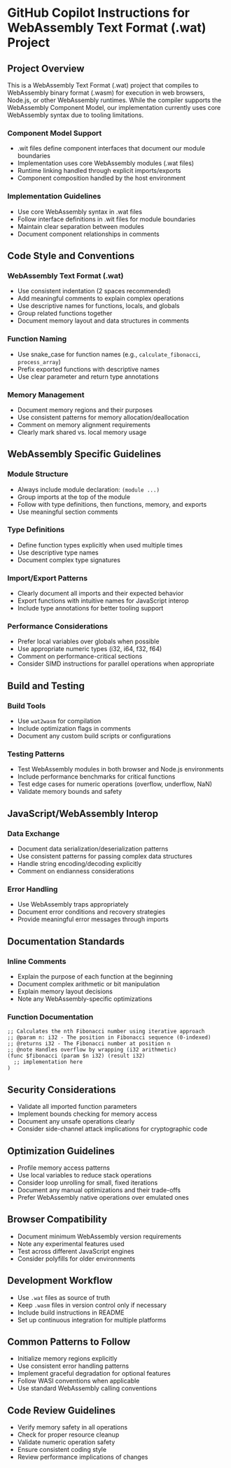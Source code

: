 # GitHub Copilot Instructions for WebAssembly Text Format (.wat) Project

## Project Overview
This is a WebAssembly Text Format (.wat) project that compiles to WebAssembly binary format (.wasm) for execution in web browsers, Node.js, or other WebAssembly runtimes. While the compiler supports the WebAssembly Component Model, our implementation currently uses core WebAssembly syntax due to tooling limitations.

### Component Model Support
- .wit files define component interfaces that document our module boundaries
- Implementation uses core WebAssembly modules (.wat files)
- Runtime linking handled through explicit imports/exports
- Component composition handled by the host environment

### Implementation Guidelines
- Use core WebAssembly syntax in .wat files
- Follow interface definitions in .wit files for module boundaries
- Maintain clear separation between modules
- Document component relationships in comments

## Code Style and Conventions

### WebAssembly Text Format (.wat)
- Use consistent indentation (2 spaces recommended)
- Add meaningful comments to explain complex operations
- Use descriptive names for functions, locals, and globals
- Group related functions together
- Document memory layout and data structures in comments

### Function Naming
- Use snake_case for function names (e.g., `calculate_fibonacci`, `process_array`)
- Prefix exported functions with descriptive names
- Use clear parameter and return type annotations

### Memory Management
- Document memory regions and their purposes
- Use consistent patterns for memory allocation/deallocation
- Comment on memory alignment requirements
- Clearly mark shared vs. local memory usage

## WebAssembly Specific Guidelines

### Module Structure
- Always include module declaration: `(module ...)`
- Group imports at the top of the module
- Follow with type definitions, then functions, memory, and exports
- Use meaningful section comments

### Type Definitions
- Define function types explicitly when used multiple times
- Use descriptive type names
- Document complex type signatures

### Import/Export Patterns
- Clearly document all imports and their expected behavior
- Export functions with intuitive names for JavaScript interop
- Include type annotations for better tooling support

### Performance Considerations
- Prefer local variables over globals when possible
- Use appropriate numeric types (i32, i64, f32, f64)
- Comment on performance-critical sections
- Consider SIMD instructions for parallel operations when appropriate

## Build and Testing

### Build Tools
- Use `wat2wasm` for compilation
- Include optimization flags in comments
- Document any custom build scripts or configurations

### Testing Patterns
- Test WebAssembly modules in both browser and Node.js environments
- Include performance benchmarks for critical functions
- Test edge cases for numeric operations (overflow, underflow, NaN)
- Validate memory bounds and safety

## JavaScript/WebAssembly Interop

### Data Exchange
- Document data serialization/deserialization patterns
- Use consistent patterns for passing complex data structures
- Handle string encoding/decoding explicitly
- Comment on endianness considerations

### Error Handling
- Use WebAssembly traps appropriately
- Document error conditions and recovery strategies
- Provide meaningful error messages through imports

## Documentation Standards

### Inline Comments
- Explain the purpose of each function at the beginning
- Document complex arithmetic or bit manipulation
- Explain memory layout decisions
- Note any WebAssembly-specific optimizations

### Function Documentation
```wat
;; Calculates the nth Fibonacci number using iterative approach
;; @param n: i32 - The position in Fibonacci sequence (0-indexed)
;; @returns i32 - The Fibonacci number at position n
;; @note Handles overflow by wrapping (i32 arithmetic)
(func $fibonacci (param $n i32) (result i32)
  ;; implementation here
)
```

## Security Considerations
- Validate all imported function parameters
- Implement bounds checking for memory access
- Document any unsafe operations clearly
- Consider side-channel attack implications for cryptographic code

## Optimization Guidelines
- Profile memory access patterns
- Use local variables to reduce stack operations
- Consider loop unrolling for small, fixed iterations
- Document any manual optimizations and their trade-offs
- Prefer WebAssembly native operations over emulated ones

## Browser Compatibility
- Document minimum WebAssembly version requirements
- Note any experimental features used
- Test across different JavaScript engines
- Consider polyfills for older environments

## Development Workflow
- Use `.wat` files as source of truth
- Keep `.wasm` files in version control only if necessary
- Include build instructions in README
- Set up continuous integration for multiple platforms

## Common Patterns to Follow
- Initialize memory regions explicitly
- Use consistent error handling patterns
- Implement graceful degradation for optional features
- Follow WASI conventions when applicable
- Use standard WebAssembly calling conventions

## Code Review Guidelines
- Verify memory safety in all operations
- Check for proper resource cleanup
- Validate numeric operation safety
- Ensure consistent coding style
- Review performance implications of changes
